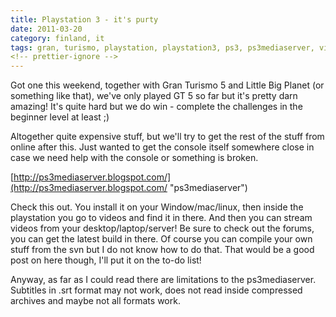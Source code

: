 ```yaml
---
title: Playstation 3 - it's purty
date: 2011-03-20
category: finland, it
tags: gran, turismo, playstation, playstation3, ps3, ps3mediaserver, video, games
<!-- prettier-ignore -->
---
```


Got one this weekend, together with Gran Turismo 5 and Little Big Planet (or
something like that), we've only played GT 5 so far but it's pretty darn
amazing! It's quite hard but we do win - complete the challenges in the beginner
level at least ;)

Altogether quite expensive stuff, but we'll try to get the rest of the stuff
from online after this. Just wanted to get the console itself somewhere close in
case we need help with the console or something is broken.

[http://ps3mediaserver.blogspot.com/](http://ps3mediaserver.blogspot.com/ "ps3mediaserver")

Check this out. You install it on your Window/mac/linux, then inside the
playstation you go to videos and find it in there. And then you can stream
videos from your desktop/laptop/server! Be sure to check out the forums, you can
get the latest build in there. Of course you can compile your own stuff from the
svn but I do not know how to do that. That would be a good post on here though,
I'll put it on the to-do list!

Anyway, as far as I could read there are limitations to the ps3mediaserver.
Subtitles in .srt format may not work, does not read inside compressed archives
and maybe not all formats work.
